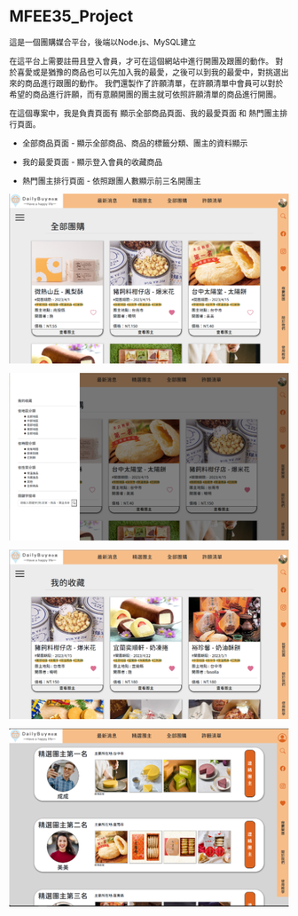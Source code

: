 # MFEE35_Project

這是一個團購媒合平台，後端以Node.js、MySQL建立

在這平台上需要註冊且登入會員，才可在這個網站中進行開團及跟團的動作。
對於喜愛或是猶豫的商品也可以先加入我的最愛，之後可以到我的最愛中，對挑選出來的商品進行跟團的動作。
我們還製作了許願清單，在許願清單中會員可以對於希望的商品進行許願，而有意願開團的團主就可依照許願清單的商品進行開團。

在這個專案中，我是負責頁面有 顯示全部商品頁面、我的最愛頁面 和 熱門團主排行頁面。

- 全部商品頁面 - 顯示全部商品、商品的標籤分類、團主的資料顯示

- 我的最愛頁面 - 顯示登入會員的收藏商品

- 熱門團主排行頁面 - 依照跟團人數顯示前三名開團主

![Cover1](https://github.com/LKP0617/MFEE35_Project/blob/main/public/media/read_pic/01.png)

![Cover2](https://github.com/LKP0617/MFEE35_Project/blob/main/public/media/read_pic/03.png)

![Cover3](https://github.com/LKP0617/MFEE35_Project/blob/main/public/media/read_pic/02.png)

![Cover4](https://github.com/LKP0617/MFEE35_Project/blob/main/public/media/read_pic/05.png)
